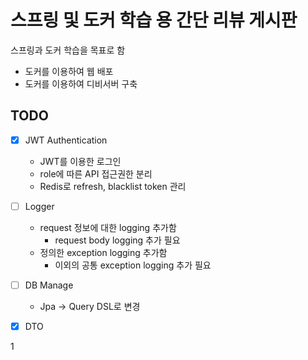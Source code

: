# 스프링 및 도커 학습 용 간단 리뷰 게시판
스프링과 도커 학습을 목표로 함

+ 도커를 이용하여 웹 배포
+ 도커를 이용하여 디비서버 구축

## TODO
- [x] JWT Authentication
   + JWT를 이용한 로그인
   + role에 따른 API 접근권한 분리
   + Redis로 refresh, blacklist token 관리
- [ ] Logger
   + request 정보에 대한 logging 추가함
     + request body logging 추가 필요 
   + 정의한 exception logging 추가함
     + 이외의 공통 exception logging 추가 필요
 - [ ] DB Manage
   + Jpa -> Query DSL로 변경
 - [x] DTO


1
